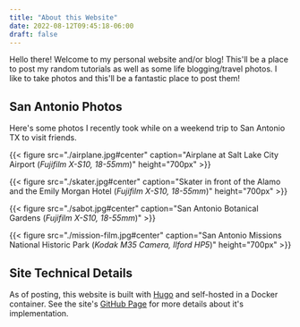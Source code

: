 ```yaml
---
title: "About this Website"
date: 2022-08-12T09:45:18-06:00
draft: false
---
```


Hello there! Welcome to my personal website and/or blog! This'll be a place to post my random tutorials as well as some life blogging/travel photos. I like to take photos and this'll be a fantastic place to post them!

## San Antonio Photos

Here's some photos I recently took while on a weekend trip to San Antonio TX to visit friends. 

{{< figure src="./airplane.jpg#center" caption="Airplane at Salt Lake City Airport (*Fujifilm X-S10, 18-55mm*)" height="700px" >}}

{{< figure src="./skater.jpg#center" caption="Skater in front of the Alamo and the Emily Morgan Hotel (*Fujifilm X-S10, 18-55mm*)" height="700px" >}}

{{< figure src="./sabot.jpg#center" caption="San Antonio Botanical Gardens (*Fujifilm X-S10, 18-55mm*)" >}}

{{< figure src="./mission-film.jpg#center" caption="San Antonio Missions National Historic Park (*Kodak M35 Camera, Ilford HP5*)" height="700px" >}}

## Site Technical Details

As of posting, this website is built with [Hugo](https://gohugo.io) and self-hosted in a Docker container. See the site's [GitHub Page](https://github.com/jakobottar/website) for more details about it's implementation. 
